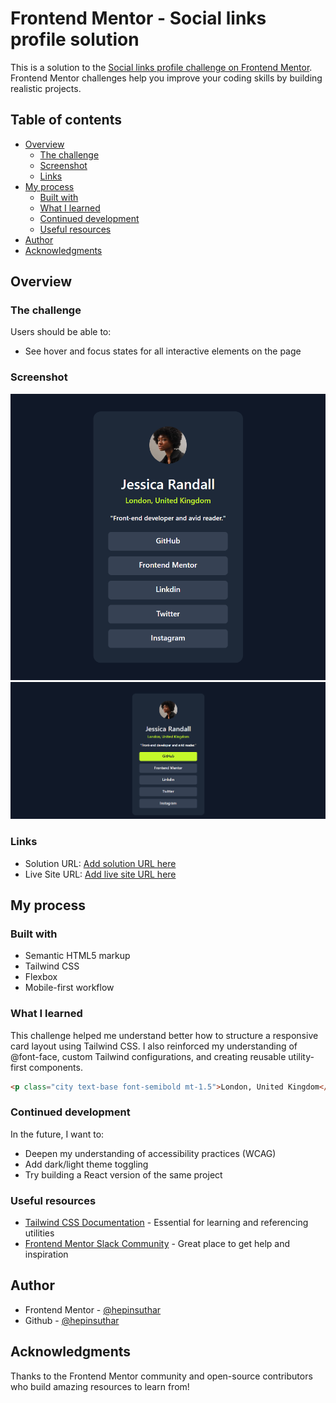 # Frontend Mentor - Social links profile solution

This is a solution to the [Social links profile challenge on Frontend Mentor](https://www.frontendmentor.io/profile/hepinsuthar). Frontend Mentor challenges help you improve your coding skills by building realistic projects. 

## Table of contents

- [Overview](#overview)
  - [The challenge](#the-challenge)
  - [Screenshot](#screenshot)
  - [Links](#links)
- [My process](#my-process)
  - [Built with](#built-with)
  - [What I learned](#what-i-learned)
  - [Continued development](#continued-development)
  - [Useful resources](#useful-resources)
- [Author](#author)
- [Acknowledgments](#acknowledgments)

## Overview

### The challenge

Users should be able to:

- See hover and focus states for all interactive elements on the page

### Screenshot

![](./preview.png)
![](./Preview-hover.png)

### Links

- Solution URL: [Add solution URL here](https://your-solution-url.com)
- Live Site URL: [Add live site URL here](https://your-live-site-url.com)

## My process

### Built with

- Semantic HTML5 markup
- Tailwind CSS
- Flexbox
- Mobile-first workflow

### What I learned

This challenge helped me understand better how to structure a responsive card layout using Tailwind CSS. I also reinforced my understanding of @font-face, custom Tailwind configurations, and creating reusable utility-first components.

```html
<p class="city text-base font-semibold mt-1.5">London, United Kingdom</p>
```

### Continued development

In the future, I want to:

- Deepen my understanding of accessibility practices (WCAG)
- Add dark/light theme toggling
- Try building a React version of the same project

### Useful resources

- [Tailwind CSS Documentation](https://tailwindcss.com/docs) - Essential for learning and referencing utilities
- [Frontend Mentor Slack Community](https://frontendmentor.io/community) - Great place to get help and inspiration

## Author

- Frontend Mentor - [@hepinsuthar](https://www.frontendmentor.io/profile/hepinsuthar)
- Github - [@hepinsuthar](https://github.com/hepinsuthar/)

## Acknowledgments

Thanks to the Frontend Mentor community and open-source contributors who build amazing resources to learn from!
